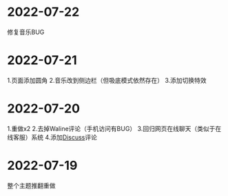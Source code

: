 # 2022-07-22
修复音乐BUG

# 2022-07-21
1.页面添加圆角
2.音乐改到侧边栏（但吸底模式依然存在）
3.添加切换特效

# 2022-07-20
1.重做x2
2.去掉Waline评论（手机访问有BUG）
3.回归网页在线聊天（类似于在线客服）系统
4.添加[Discuss](https://discuss.js.org)评论

# 2022-07-19
整个主题推翻重做
